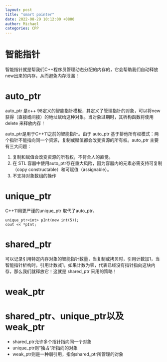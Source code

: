 ```yaml
---
layout: post
title: "smart pointer"
date: 2022-08-29 10:12:00 +0800
author: Michael
categories: CPP
---
```


# 智能指针
智能指针就是帮我们C++程序员管理动态分配的内存的，它会帮助我们自动释放new出来的内存，从而避免内存泄漏！

# auto_ptr
auto_ptr 是c++ 98定义的智能指针模板，其定义了管理指针的对象，可以将new 获得（直接或间接）的地址赋给这种对象。当对象过期时，其析构函数将使用delete 来释放内存！

auto_ptr是用于C++11之前的智能指针。由于 auto_ptr 基于排他所有权模式：两个指针不能指向同一个资源，复制或赋值都会改变资源的所有权。auto_ptr 主要有三大问题：

1. 复制和赋值会改变资源的所有权，不符合人的直觉。
1. 在 STL 容器中使用auto_ptr存在重大风险，因为容器内的元素必需支持可复制（copy constructable）和可赋值（assignable）。
1. 不支持对象数组的操作

# unique_ptr 
C++11用更严谨的unique_ptr 取代了auto_ptr。

    unique_ptr<int> pInt(new int(5));
    cout << *pInt;

# shared_ptr
可以记录引用特定内存对象的智能指针数量，当复制或拷贝时，引用计数加1，当智能指针析构时，引用计数减1，如果计数为零，代表已经没有指针指向这块内存，那么我们就释放它！这就是 shared_ptr 采用的策略！

# weak_ptr

# shared_ptr、unique_ptr以及weak_ptr
- shared_ptr允许多个指针指向同一个对象 
- unique_ptr则“独占”所指向的对象
- weak_ptr则是一种弱引用，指向shared_ptr所管理的对象